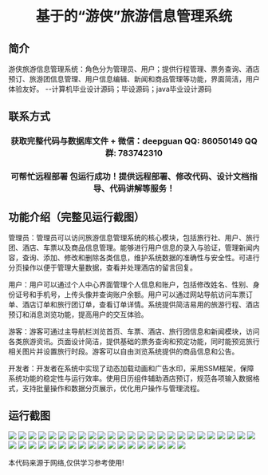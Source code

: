 <p><h1 align="center">基于的“游侠”旅游信息管理系统</h1></p>

## 简介
游侠旅游信息管理系统：角色分为管理员、用户；提供行程管理、票务查询、酒店预订、旅游团信息管理、用户信息编辑、新闻和商品管理等功能，界面简洁，用户体验友好。    --计算机毕业设计源码；毕设源码；java毕业设计源码


## 联系方式
<p><h3 align="center">获取完整代码与数据库文件 + 微信：deepguan QQ: 86050149 QQ群: 783742310</h3></p>
<p><h3 align="center">可帮忙远程部署 包运行成功！提供远程部署、修改代码、设计文档指导、代码讲解等服务！</h3></p>

## 功能介绍（完整见运行截图）
管理员：管理员可以访问旅游信息管理系统的核心模块，包括旅行社、用户、旅行团、酒店、车票以及商品信息管理。能够进行用户信息的录入与验证，管理新闻内容，查询、添加、修改和删除各类信息，维护系统数据的准确性与安全性。可进行分页操作以便于管理大量数据，查看并处理酒店的留言回复。

用户：用户可以通过个人中心界面管理个人信息和账户，包括修改姓名、性别、身份证号和手机号，上传头像并查询账户余额。用户可以通过网站导航访问车票订单、酒店订单和旅行团订单，查看订单详情。系统提供简洁易用的旅游行程、酒店预订和消息浏览功能，提高用户的交互体验。

游客：游客可通过主导航栏浏览首页、车票、酒店、旅行团信息和新闻模块，访问各类旅游资讯。页面设计简洁，提供基础的票务查询和预定功能，同时能预览旅行相关图片并设置旅行时段。游客可以自由浏览系统提供的商品信息和公告。

开发者：开发者在系统中实现了动态加载动画和广告水印，采用SSM框架，保障系统功能的稳定性与运行效率。使用日历组件辅助酒店预订，规范各项输入数据格式，支持批量操作和数据分页展示，优化用户操作与管理流程。


## 运行截图
![](img/001.jpg)
![](img/002.jpg)
![](img/003.jpg)
![](img/004.jpg)
![](img/005.jpg)
![](img/006.jpg)
![](img/007.jpg)
![](img/008.jpg)
![](img/009.jpg)
![](img/010.jpg)
![](img/011.jpg)
![](img/012.jpg)
![](img/013.jpg)
![](img/014.jpg)
![](img/015.jpg)
![](img/016.jpg)
![](img/017.jpg)
![](img/018.jpg)
![](img/019.jpg)
![](img/020.jpg)
![](img/021.jpg)
![](img/022.jpg)
![](img/023.jpg)
![](img/024.jpg)
![](img/025.jpg)
![](img/026.jpg)
![](img/027.jpg)
![](img/028.jpg)
![](img/029.jpg)
![](img/030.jpg)
![](img/031.jpg)
![](img/032.jpg)
![](img/033.jpg)
![](img/034.jpg)
![](img/035.jpg)
![](img/036.jpg)
![](img/037.jpg)
![](img/038.jpg)
![](img/039.jpg)
![](img/040.jpg)
![](img/041.jpg)
![](img/042.jpg)
![](img/043.jpg)

<p>本代码来源于网络,仅供学习参考使用!</p>
